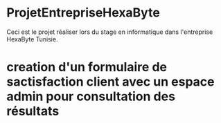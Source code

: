 # ProjetEntrepriseHexaByte
Ceci est le projet réaliser lors du stage en informatique dans l'entreprise HexaByte Tunisie.
<h1> creation d'un formulaire de sactisfaction client avec un espace admin pour consultation des résultats </h1>
